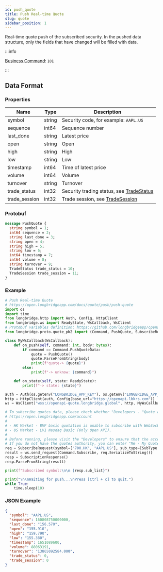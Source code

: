 ```yaml
---
id: push_quote
title: Push Real-time Quote
slug: quote
sidebar_position: 1
---
```


Real-time quote push of the subscribed security. In the pushed data structure, only the fields that have changed will be filled with data.

:::info

[Business Command](../../socket/protocol/push): `101`

:::

## Data Format

### Properties

| Name          | Type   | Description                                                                          |
| ------------- | ------ | ------------------------------------------------------------------------------------ |
| symbol        | string | Security code, for example: `AAPL.US`                                                |
| sequence      | int64  | Sequence number                                                                      |
| last_done     | string | Latest price                                                                         |
| open          | string | Open                                                                                 |
| high          | string | High                                                                                 |
| low           | string | Low                                                                                  |
| timestamp     | int64  | Time of latest price                                                                 |
| volume        | int64  | Volume                                                                               |
| turnover      | string | Turnover                                                                             |
| trade_status  | int32  | Security trading status, see [TradeStatus](../objects#tradestatus---security-status) |
| trade_session | int32  | Trade session, see [TradeSession](../objects#tradesession---trading-session)         |

### Protobuf

```protobuf
message PushQuote {
  string symbol = 1;
  int64 sequence = 2;
  string last_done = 3;
  string open = 4;
  string high = 5;
  string low = 6;
  int64 timestamp = 7;
  int64 volume = 8;
  string turnover = 9;
  TradeStatus trade_status = 10;
  TradeSession trade_session = 11;
}
```

### Example

```python
# Push Real-time Quote
# https://open.longbridgeapp.com/docs/quote/push/push-quote
import os
import time
from longbridge.http import Auth, Config, HttpClient
from longbridge.ws import ReadyState, WsCallback, WsClient
# Protobuf variables definition: https://github.com/longbridgeapp/openapi-protobufs/blob/main/quote/api.proto
from longbridge.proto.quote_pb2 import (Command, PushQuote, SubscribeRequest, SubscriptionResponse, SubType)

class MyWsCallback(WsCallback):
    def on_push(self, command: int, body: bytes):
        if command == Command.PushQuoteData:
            quote = PushQuote()
            quote.ParseFromString(body)
            print(f"quote-> {quote}")
        else:
            print(f"-> unknow: {command}")

    def on_state(self, state: ReadyState):
        print(f"-> state: {state}")

auth = Auth(os.getenv("LONGBRIDGE_APP_KEY"), os.getenv("LONGBRIDGE_APP_SECRET"), access_token=os.getenv("LONGBRIDGE_ACCESS_TOKEN"))
http = HttpClient(auth, Config(base_url="https://openapi.lbkrs.com"))
ws = WsClient("wss://openapi-quote.longbridge.global", http, MyWsCallback())

# To subscribe quotes data, please check whether "Developers - "Quote authority" is correct.
# https://open.longbridgeapp.com/account
#
# - HK Market - BMP basic quotation is unable to subscribe with WebSocket as it has no real-time quote push.
# - US Market - LV1 Nasdaq Basic (Only Open API).
#
# Before running, please visit the "Developers" to ensure that the account has the correct quotes authority.
# If you do not have the quotes authority, you can enter "Me - My Quotes - Store" to purchase the authority through the "Longbridge" mobile client.
req = SubscribeRequest(symbol=["700.HK", "AAPL.US"], sub_type=[SubType.QUOTE], is_first_push=True)
result = ws.send_request(Command.Subscribe, req.SerializeToString())
resp = SubscriptionResponse()
resp.ParseFromString(result)

print(f"Subscribed symbol:\n\n {resp.sub_list}")

print("\n\nWaiting for push...\nPress [Ctrl + c] to quit.")
while True:
    time.sleep(10)
```

### JSON Example

```json
{
  "symbol": "AAPL.US",
  "sequence": 160808750000000,
  "last_done": "156.570",
  "open": "155.910",
  "high": "159.790",
  "low": "155.380",
  "timestamp": 1651089600,
  "volume": 88063191,
  "turnover": "13865092584.000",
  "trade_status": 0,
  "trade_session": 0
}
```
